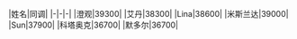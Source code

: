 |姓名|同调|
|-|-|-|
|澄观|39300|
|艾丹|38300|
|Lina|38600|
|米斯兰达|39000|
|Sun|37900|
|科塔奥克|36700|
|默多尔|36700|
